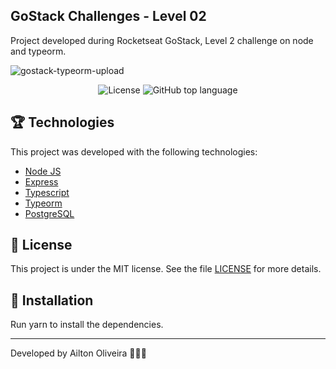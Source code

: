 ## GoStack Challenges - Level 02
Project developed during Rocketseat GoStack, Level 2 challenge on node and typeorm.

<img alt="gostack-typeorm-upload" src="https://repository-images.githubusercontent.com/274746672/95c5fa80-b645-11ea-92cc-9595b4b2e1cc" />

<p align="center">

  <a href="LICENSE" style="text-decoration: none">
    <img alt="License" src="https://img.shields.io/github/license/ailtoneric/gostack-typeorm-upload" />
  </a>

  <a href="#" style="text-decoration: none">
    <img alt="GitHub top language" src="https://img.shields.io/github/languages/top/ailtoneric/gostack-typeorm-upload" />
  </a>

</p>

## :trophy: Technologies

This project was developed with the following technologies:

- [Node JS](https://nodejs.org/en/)
- [Express](https://expressjs.com/)
- [Typescript](https://www.typescriptlang.org/)
- [Typeorm](https://typeorm.io/#/)
- [PostgreSQL](https://www.postgresql.org/)

## :memo: License

This project is under the MIT license. See the file [LICENSE](LICENSE) for more details.

## :space_invader: Installation

Run yarn to install the dependencies.

---

Developed by Ailton Oliveira :hear_no_evil::speak_no_evil::see_no_evil:
